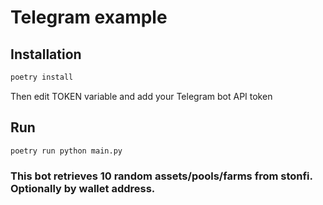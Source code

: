 # Telegram example
## Installation
```python
poetry install
```
Then edit TOKEN variable and add your Telegram bot API token
## Run
```python
poetry run python main.py
```

### This bot retrieves 10 random assets/pools/farms from stonfi. Optionally by wallet address.
